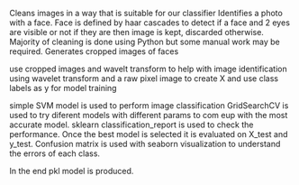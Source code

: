 Cleans images in a way that is suitable for our classifier
Identifies a photo with a face.
Face is defined by haar cascades to detect if a face and 2 eyes are visible or not
if they are then image is kept, discarded otherwise.
Majority of cleaning is done using Python but some manual work may be required.
Generates cropped images of faces

use cropped images and wavelt transform to help with image identification
using wavelet transform and a raw pixel image to create X and use class labels as y for model training

simple SVM model is used to perform image classification
GridSearchCV is used to try diferent models with different params to com eup with the most accurate model.
sklearn classification_report is used to check the performance.
Once the best model is selected it is evaluated on X_test and y_test.
Confusion matrix is used with seaborn visualization to understand the errors of each class.

In the end pkl model is produced.
